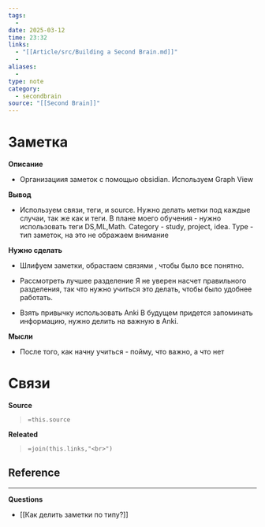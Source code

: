 ```yaml
---
tags:
  - 
date: 2025-03-12
time: 23:32
links:
  - "[[Article/src/Building a Second Brain.md]]"
  - 
aliases:
  - 
type: note
category:
  - secondbrain
source: "[[Second Brain]]"
---
```

# Заметка

**Описание**
- Организациия заметок с помощью obsidian. Используем Graph View

**Вывод**
- Используем связи, теги, и source. Нужно делать метки под каждые случаи, так же как и теги. В плане моего обучения - нужно использовать теги DS,ML,Math. Category - study, project, idea. Type - тип заметок, на это не ображаем внимание 


**Нужно сделать**
- Шлифуем заметки, обрастаем связями , чтобы было все понятно. 

- Рассмотреть лучшее разделение
  Я не уверен насчет правильного разделения, так что нужно учиться это делать, чтобы было удобнее работать. 

- Взять привычку использовать Anki
	 В будущем придется запоминать информацию, нужно делить на важную  в Anki. 

**Мысли**
- После того, как начну учиться - пойму, что важно, а что нет


# Связи

**Source**
>`=this.source`

**Releated**
>`=join(this.links,"<br>")`


**Reference**
- 

---

**Questions**
- [[Как делить заметки по типу?]]
